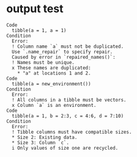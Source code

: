 # output test

    Code
      tibble(a = 1, a = 1)
    Condition
      Error:
      ! Column name `a` must not be duplicated.
      Use `.name_repair` to specify repair.
      Caused by error in `repaired_names()`:
      ! Names must be unique.
      x These names are duplicated:
        * "a" at locations 1 and 2.
    Code
      tibble(a = new_environment())
    Condition
      Error:
      ! All columns in a tibble must be vectors.
      x Column `a` is an environment.
    Code
      tibble(a = 1, b = 2:3, c = 4:6, d = 7:10)
    Condition
      Error:
      ! Tibble columns must have compatible sizes.
      * Size 2: Existing data.
      * Size 3: Column `c`.
      i Only values of size one are recycled.

